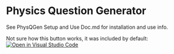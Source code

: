 # Physics Question Generator

See PhysQGen Setup and Use Doc.md for installation and use info.

Not sure how this button works, it was included by default:
[![Open in Visual Studio Code](https://classroom.github.com/assets/open-in-vscode-718a45dd9cf7e7f842a935f5ebbe5719a5e09af4491e668f4dbf3b35d5cca122.svg)](https://classroom.github.com/online_ide?assignment_repo_id=13415568&assignment_repo_type=AssignmentRepo)
